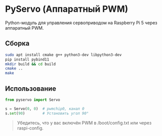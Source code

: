 # PyServo (Аппаратный PWM)

Python-модуль для управления сервоприводом на Raspberry Pi 5 через аппаратный PWM.

## Сборка

```bash
sudo apt install cmake g++ python3-dev libpython3-dev
pip install pybind11
mkdir build && cd build
cmake ..
make
```

## Использование

```python
from pyservo import Servo

s = Servo(0, 0)  # pwmchip0, канал 0
s.set(90)        # Установить угол 90°
```

> Убедитесь, что у вас включён PWM в /boot/config.txt или через raspi-config.